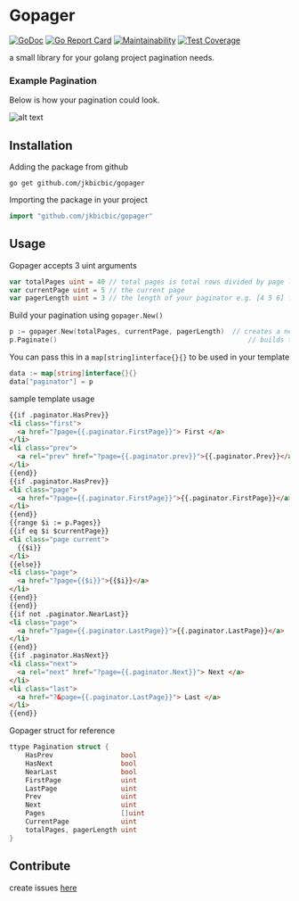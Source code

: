# Gopager

[![GoDoc](https://godoc.org/github.com/jkbicbic/gopager?status.svg)](https://godoc.org/github.com/jkbicbic/gopager) [![Go Report Card](https://goreportcard.com/badge/github.com/jkbicbic/gopager)](https://goreportcard.com/report/github.com/jkbicbic/gopager)
[![Maintainability](https://api.codeclimate.com/v1/badges/785ba623d085509dee21/maintainability)](https://codeclimate.com/github/jkbicbic/gopager/maintainability)
[![Test Coverage](https://api.codeclimate.com/v1/badges/785ba623d085509dee21/test_coverage)](https://codeclimate.com/github/jkbicbic/gopager/test_coverage)

a small library for your golang project pagination needs.

### Example Pagination

Below is how your pagination could look.

![alt text](https://github.com/jkbicbic/gopager/blob/master/img/sample.png)

## Installation

Adding the package from github

```
go get github.com/jkbicbic/gopager
```

Importing the package in your project

```GO
import "github.com/jkbicbic/gopager"
```

## Usage

Gopager accepts 3 uint arguments

```GO
var totalPages uint = 40 // total pages is total rows divided by page limit
var currentPage uint = 5 // the current page
var pagerLength uint = 3 // the length of your paginator e.g. [4 5 6] for size 3 [4 5 6 7 8] for size 5

```

Build your pagination using `gopager.New()`

```GO
p := gopager.New(totalPages, currentPage, pagerLength)  // creates a new instance of pagination
p.Paginate()                                                // builds the pagination
```

You can pass this in a `map[string]interface{}{}` to be used in your template

```GO
data := map[string]interface{}{}
data["paginator"] = p
```

sample template usage

```HTML
{{if .paginator.HasPrev}}
<li class="first">
  <a href="?page={{.paginator.FirstPage}}"> First </a>
</li>
<li class="prev">
  <a rel="prev" href="?page={{.paginator.prev}}">{{.paginator.Prev}}</a>
</li>
{{end}}
{{if .paginator.HasPrev}}
<li class="page">
  <a href="?page={{.paginator.FirstPage}}">{{.paginator.FirstPage}}</a>
</li>
{{end}}
{{range $i := p.Pages}}
{{if eq $i $currentPage}}
<li class="page current">
  {{$i}}
</li>
{{else}}
<li class="page">
  <a href="?page={{$i}}">{{$i}}</a>
</li>
{{end}}
{{end}}
{{if not .paginator.NearLast}}
<li class="page">
  <a href="?page={{.paginator.LastPage}}">{{.paginator.LastPage}}</a>
</li>
{{end}}
{{if .paginator.HasNext}}
<li class="next">
  <a rel="next" href="?page={{.paginator.Next}}"> Next </a>
</li>
<li class="last">
  <a href="?&page={{.paginator.LastPage}}"> Last </a>
</li>
{{end}}
```



Gopager struct for reference

```GO
ttype Pagination struct {
	HasPrev                 bool
	HasNext                 bool
	NearLast                bool
	FirstPage               uint
	LastPage                uint
	Prev                    uint
	Next                    uint
	Pages                   []uint
	CurrentPage             uint
	totalPages, pagerLength uint
}
```
## Contribute

create issues [here](https://github.com/jkbicbic/gopager/issues/new)






